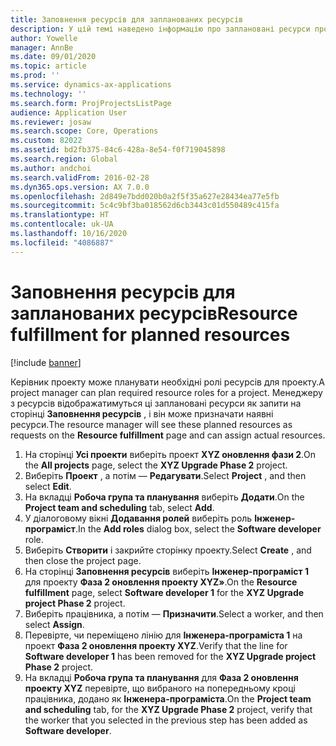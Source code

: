 ```yaml
---
title: Заповнення ресурсів для запланованих ресурсів
description: У цій темі наведено інформацію про заплановані ресурси проекту.
author: Yowelle
manager: AnnBe
ms.date: 09/01/2020
ms.topic: article
ms.prod: ''
ms.service: dynamics-ax-applications
ms.technology: ''
ms.search.form: ProjProjectsListPage
audience: Application User
ms.reviewer: josaw
ms.search.scope: Core, Operations
ms.custom: 82022
ms.assetid: bd2fb375-84c6-428a-8e54-f0f719045898
ms.search.region: Global
ms.author: andchoi
ms.search.validFrom: 2016-02-28
ms.dyn365.ops.version: AX 7.0.0
ms.openlocfilehash: 2d849e7bdd020b0a2f5f35a627e28434ea77e5fb
ms.sourcegitcommit: 5c4c9bf3ba018562d6cb3443c01d550489c415fa
ms.translationtype: HT
ms.contentlocale: uk-UA
ms.lasthandoff: 10/16/2020
ms.locfileid: "4086887"
---
```

# <a name="resource-fulfillment-for-planned-resources"></a><span data-ttu-id="cb0ff-103">Заповнення ресурсів для запланованих ресурсів</span><span class="sxs-lookup"><span data-stu-id="cb0ff-103">Resource fulfillment for planned resources</span></span>

[!include [banner](../includes/banner.md)]

<span data-ttu-id="cb0ff-104">Керівник проекту може планувати необхідні ролі ресурсів для проекту.</span><span class="sxs-lookup"><span data-stu-id="cb0ff-104">A project manager can plan required resource roles for a project.</span></span> <span data-ttu-id="cb0ff-105">Менеджеру з ресурсів відображатимуться ці заплановані ресурси як запити на сторінці **Заповнення ресурсів** , і він може призначати наявні ресурси.</span><span class="sxs-lookup"><span data-stu-id="cb0ff-105">The resource manager will see these planned resources as requests on the **Resource fulfillment** page and can assign actual resources.</span></span>

1. <span data-ttu-id="cb0ff-106">На сторінці **Усі проекти** виберіть проект **XYZ оновлення фази 2**.</span><span class="sxs-lookup"><span data-stu-id="cb0ff-106">On the **All projects** page, select the **XYZ Upgrade Phase 2** project.</span></span>
2. <span data-ttu-id="cb0ff-107">Виберіть **Проект** , а потім — **Редагувати**.</span><span class="sxs-lookup"><span data-stu-id="cb0ff-107">Select **Project** , and then select **Edit**.</span></span>
3. <span data-ttu-id="cb0ff-108">На вкладці **Робоча група та планування** виберіть **Додати**.</span><span class="sxs-lookup"><span data-stu-id="cb0ff-108">On the **Project team and scheduling** tab, select **Add**.</span></span>
4. <span data-ttu-id="cb0ff-109">У діалоговому вікні **Додавання ролей** виберіть роль **Інженер-програміст**.</span><span class="sxs-lookup"><span data-stu-id="cb0ff-109">In the **Add roles** dialog box, select the **Software developer** role.</span></span>
5. <span data-ttu-id="cb0ff-110">Виберіть **Створити** і закрийте сторінку проекту.</span><span class="sxs-lookup"><span data-stu-id="cb0ff-110">Select **Create** , and then close the project page.</span></span>
6. <span data-ttu-id="cb0ff-111">На сторінці **Заповнення ресурсів** виберіть **Інженер-програміст 1** для проекту **Фаза 2 оновлення проекту XYZ»**.</span><span class="sxs-lookup"><span data-stu-id="cb0ff-111">On the **Resource fulfillment** page, select **Software developer 1** for the **XYZ Upgrade project Phase 2** project.</span></span>
7. <span data-ttu-id="cb0ff-112">Виберіть працівника, а потім — **Призначити**.</span><span class="sxs-lookup"><span data-stu-id="cb0ff-112">Select a worker, and then select **Assign**.</span></span>
8. <span data-ttu-id="cb0ff-113">Перевірте, чи переміщено лінію для **Інженера-програміста 1** на проект **Фаза 2 оновлення проекту XYZ**.</span><span class="sxs-lookup"><span data-stu-id="cb0ff-113">Verify that the line for **Software developer 1** has been removed for the **XYZ Upgrade project Phase 2** project.</span></span>
9. <span data-ttu-id="cb0ff-114">На вкладці **Робоча група та планування** для **Фаза 2 оновлення проекту XYZ** перевірте, що вибраного на попередньому кроці працівника, додано як **Інженера-програміста**.</span><span class="sxs-lookup"><span data-stu-id="cb0ff-114">On the **Project team and scheduling** tab, for the **XYZ Upgrade Phase 2** project, verify that the worker that you selected in the previous step has been added as **Software developer**.</span></span>
